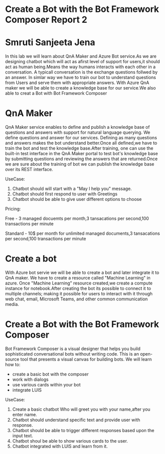 # Create a Bot with the Bot Framework Composer Report 2
# Smruti Sanjeeta Jena

In this lab we will learn about QnA Maker and Azure Bot service.As we are designing chatbot which will act as afirst level of support
for users,it should act as human being.Means the way humans interacts with each other in a conversation. A typicall conversation is the exchange questions follwed by an answer.
In simlar way we have to train our bot to understand questions from Users and serve them with appropriate answers. With Azure QnA maker we will be able to create a knowledge base for our service.We also able to creat a Bot with Bot Framework Composer

# QnA Maker
QnA Maker service enables to define and publish a knowledge base of questions and answers with support for natural language querying. We define questions and answer for our services. Defining as many questions and answers makes the bot understand better.Once all defined,we have to train the bot and test the knowledge base.After training, one can use the built-in test interface in the QnA Maker portal to test bot's knowledge base by submitting questions and reviewing the answers that are returned.Once we are sure about the training of bot we can publish the knowledge base over its REST interface.

UseCase:
1. Chatbot should will start with a "May I help you" message.
2. Chatbot should first respond to user with Greetings
3. Chatbot should be able to give user different options to choose

Pricing:

Free -   3 managed docuemts per month,3 tansacations per second,100 transactions per minute

Standard - 10$ per month for unlimited managed documents,3 tansacations per second,100 transactions per minute 

# Create a bot
With Azure bot servie we will be able to create a bot and later integrate it to QnA maker. We have to create a resource called "Machine Learning" in azure.
Once "Machine Learning" resource created,we create a compute instance for notebook.After creating the bot its possible to connect it to multiple channels; making it possible for 
users to interact with it through web chat, email, Microsoft Teams, and other common communication media.


# Create a Bot with the Bot Framework Composer
Bot Framework Composer is a visual designer that helps you build sophisticated conversational bots without writing code. This is an open-source tool that presents a visual 
canvas for building bots.
We will learn how to:

- create a basic bot with the composer
- work with dialogs
- use various cards within your bot
- integrate LUIS

UseCase:
1. Create a basic chatbot Who will greet you with your name,after you enter name.
2. Chatbot should understand specific text and provide user with response.
3. Chatbot should be able to trigger different responses based upon the input text.
4. Chatbot shoul be able to show various cards to the user.
5. Chatbot integrated with LUIS and learn from it.




